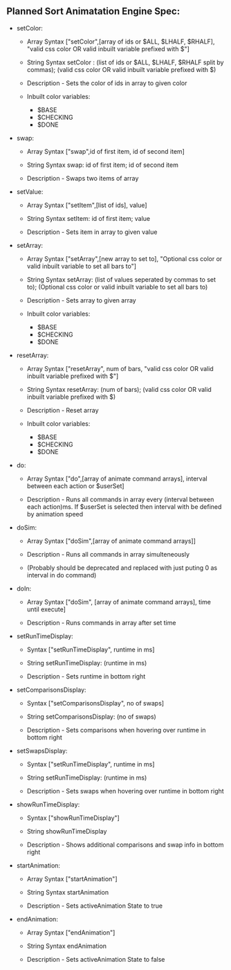 ## Planned Sort Animatation Engine Spec:

- setColor:
  - Array Syntax ["setColor",[array of ids or $ALL, $LHALF, $RHALF], "valid css color OR valid inbuilt variable prefixed with $"]
  - String Syntax setColor : (list of ids or $ALL, $LHALF, $RHALF split by commas); (valid css color OR valid inbuilt variable prefixed with $)
  
  - Description - Sets the color of ids in array to given color 

  - Inbuilt color variables:
    - $BASE
    - $CHECKING
    - $DONE

- swap:
  - Array Syntax ["swap",id of first item, id of second item]
  - String Syntax swap: id of first item; id of second item

  - Description - Swaps two items of array



- setValue:
  - Array Syntax ["setItem",[list of ids], value]
  - String Syntax setItem: id of first item; value

  - Description - Sets item in array to given value

- setArray:
  - Array Syntax ["setArray",[new array to set to], "Optional css color or valid inbuilt variable to set all bars to"]
  - String Syntax setArray: (list of values seperated by commas to set to); (Optional css color or valid inbuilt variable to set all bars to)

  - Description - Sets array to given array

  - Inbuilt color variables:
    - $BASE
    - $CHECKING
    - $DONE


- resetArray:
  - Array Syntax ["resetArray", num of bars, "valid css color OR valid inbuilt variable prefixed with $"]
  - String Syntax resetArray: (num of bars); (valid css color OR valid inbuilt variable prefixed with $)

  - Description - Reset array

  - Inbuilt color variables:
    - $BASE
    - $CHECKING
    - $DONE


- do:
  - Array Syntax ["do",[array of animate command arrays], interval between each action or $userSet]

  - Description - Runs all commands in array every (interval between each action)ms. If $userSet is selected then interval with be defined by animation speed
  

- doSim:
  - Array Syntax ["doSim",[array of animate command arrays]]

  - Description - Runs all commands in array simulteneously

  - (Probably should be deprecated and replaced with just puting 0 as interval in do command)

- doIn:
  - Array Syntax ["doSim", [array of animate command arrays], time until execute]

  - Description - Runs commands in array after set time


- setRunTimeDisplay:

  - Syntax ["setRunTimeDisplay", runtime in ms]
  - String setRunTimeDisplay: (runtime in ms)

  - Description - Sets runtime in bottom right


- setComparisonsDisplay:

  - Syntax ["setComparisonsDisplay", no of swaps]
  - String setComparisonsDisplay: (no of swaps)

  - Description - Sets comparisons when hovering over runtime in bottom right


- setSwapsDisplay:

  - Syntax ["setRunTimeDisplay", runtime in ms]
  - String setRunTimeDisplay: (runtime in ms)

  - Description - Sets swaps when hovering over runtime in bottom right


- showRunTimeDisplay:
  - Syntax ["showRunTimeDisplay"]
  - String showRunTimeDisplay

  - Description - Shows additional comparisons and swap info in bottom right



- startAnimation:
  - Array Syntax ["startAnimation"]
  - String Syntax startAnimation

  - Description - Sets activeAnimation State to true



- endAnimation:
  - Array Syntax ["endAnimation"]
  - String Syntax endAnimation

  - Description - Sets activeAnimation State to false


